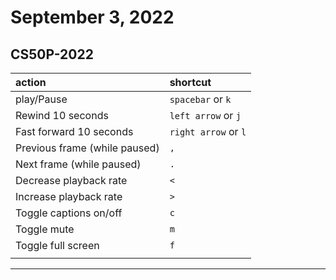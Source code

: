 # September 3, 2022

## CS50P-2022

| action                        | shortcut             |
|:------------------------------|:---------------------|
| play/Pause                    | `spacebar` or `k`    |
| Rewind 10 seconds             | `left arrow` or `j`  |
| Fast forward 10 seconds       | `right arrow` or `l` |
| Previous frame (while paused) | `,`                  |
| Next frame (while paused)     | `.`                  |
| Decrease playback rate        | `<`                  |
| Increase playback rate        | `>`                  |
| Toggle captions on/off        | `c`                  |
| Toggle mute                   | `m`                  |
| Toggle full screen            | `f`                  |
|                               |                      |

---